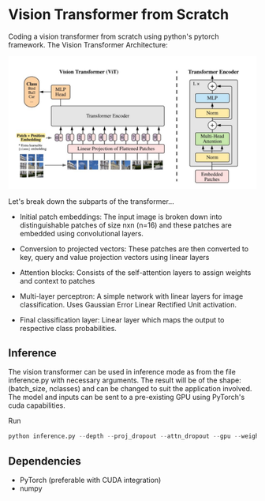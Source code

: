 # Vision Transformer from Scratch
Coding a vision transformer from scratch using python's pytorch framework.
The Vision Transformer Architecture:

![img](img/vit_arch.jpg)

Let's break down the subparts of the transformer...

* Initial patch embeddings: The input image is broken down into distinguishable patches of size nxn (n=16) and these patches are embedded using convolutional layers.
 
* Conversion to projected vectors: These patches are then converted to key, query and value projection vectors using linear layers

* Attention blocks: Consists of the self-attention layers to assign weights and context to patches

* Multi-layer perceptron: A simple network with linear layers for image classification. Uses Gaussian Error Linear Rectified Unit activation.

* Final classification layer: Linear layer which maps the output to respective class probabilities.


## Inference
The vision transformer can be used in inference mode as from the file inference.py with necessary arguments. The result will be of the shape: (batch_size, nclasses) and can be changed to suit the application involved. The model and inputs can be sent to a pre-existing GPU using PyTorch's cuda capabilities.

Run
```python
python inference.py --depth --proj_dropout --attn_dropout --gpu --weights
```

## Dependencies
* PyTorch (preferable with CUDA integration)
* numpy
